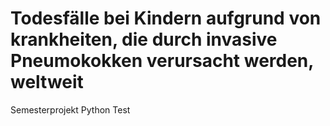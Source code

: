 # Todesfälle bei Kindern aufgrund von krankheiten, die durch invasive Pneumokokken verursacht werden, weltweit
Semesterprojekt Python
Test
